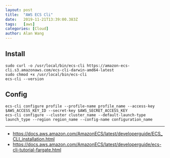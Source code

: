 ```yaml
---
layout: post
title:  "AWS ECS Cli"
date:   2019-11-21T13:39:00.383Z
tags:   [aws]
categories: [Cloud]
author: Alan Wang
---
```


## Install
```
sudo curl -o /usr/local/bin/ecs-cli https://amazon-ecs-cli.s3.amazonaws.com/ecs-cli-darwin-amd64-latest
sudo chmod +x /usr/local/bin/ecs-cli
ecs-cli --version
```

## Config 
```shell script
ecs-cli configure profile --profile-name profile_name --access-key $AWS_ACCESS_KEY_ID --secret-key $AWS_SECRET_ACCESS_KEY
ecs-cli configure --cluster cluster_name --default-launch-type launch_type --region region_name --config-name configuration_name

```



---
- https://docs.aws.amazon.com/AmazonECS/latest/developerguide/ECS_CLI_installation.html
- https://docs.aws.amazon.com/AmazonECS/latest/developerguide/ecs-cli-tutorial-fargate.html